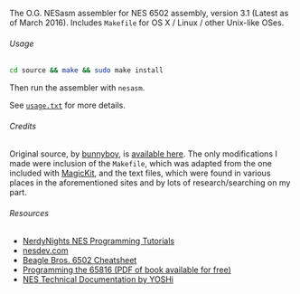 The O.G. NESasm assembler for NES 6502 assembly, version 3.1 (Latest as of March 2016). Includes `Makefile` for OS X / Linux / other Unix-like OSes.

###### Usage

```bash
cd source && make && sudo make install
```

Then run the assembler with `nesasm`.

See [`usage.txt`](https://raw.githubusercontent.com/camsaul/nesasm/master/usage.txt) for more details.


###### Credits

Original source, by [bunnyboy](http://nintendoage.com/index.cfm?FuseAction=Users.Home&User=bunnyboy), is [available here](http://www.nespowerpak.com/nesasm/).
The only modifications I made were inclusion of the `Makefile`, which was adapted from the one included with [MagicKit](http://www.magicengine.com/mkit/), and the text files,
which were found in various places in the aforementioned sites and by lots of research/searching on my part.


###### Resources

*  [NerdyNights NES Programming Tutorials](http://nintendoage.com/auth/forum/messageview.cfm?catid=22&threadid=7155)
*  [nesdev.com](http://nesdev.com/)
*  [Beagle Bros. 6502 Cheatsheet](https://raw.githubusercontent.com/camsaul/nesasm/master/beagle_bros_6502_reference.png)
*  [Programming the 65816 (PDF of book available for free)](http://archive.6502.org/datasheets/wdc_65816_programming_manual.pdf)
*  [NES Technical Documentation by YOSHi](https://raw.githubusercontent.com/camsaul/nesasm/master/nes_technical_documentation.txt)
